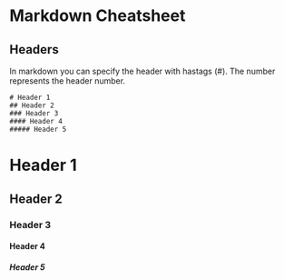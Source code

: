 # Markdown Cheatsheet
## Headers
In markdown you can specify the header with hastags (#). The number represents the header number.
```
# Header 1
## Header 2
### Header 3
#### Header 4
##### Header 5
```
# Header 1
## Header 2
### Header 3
#### Header 4
##### Header 5
